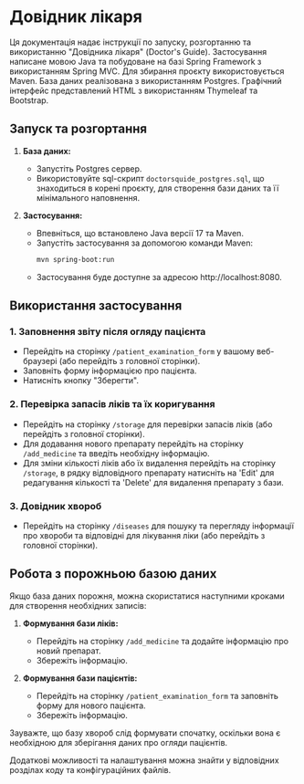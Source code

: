 # Довідник лікаря

Ця документація надає інструкції по запуску, розгортанню та використанню "Довідника лікаря" (Doctor's Guide). 
Застосування написане мовою Java та побудоване на базі Spring Framework з використанням Spring MVC. 
Для збирання проєкту використовується Maven. База даних реалізована з використанням Postgres. 
Графічний інтерфейс представлений HTML з використанням Thymeleaf та Bootstrap.

## Запуск та розгортання

1. **База даних:**
    - Запустіть Postgres сервер.
    - Використовуйте sql-скрипт `doctorsquide_postgres.sql`, що знаходиться в корені проєкту, для створення бази даних та її мінімального наповнення.

2. **Застосування:**
    - Впевніться, що встановлено Java версії 17 та Maven.
    - Запустіть застосування за допомогою команди Maven:
      ```bash
      mvn spring-boot:run
      ```
    - Застосування буде доступне за адресою http://localhost:8080.

## Використання застосування

### 1. Заповнення звіту після огляду пацієнта
- Перейдіть на сторінку `/patient_examination_form` у вашому веб-браузері (або перейдіть з головної сторінки).
- Заповніть форму інформацією про пацієнта.
- Натисніть кнопку "Зберегти".

### 2. Перевірка запасів ліків та їх коригування
- Перейдіть на сторінку `/storage` для перевірки запасів ліків (або перейдіть з головної сторінки).
- Для додавання нового препарату перейдіть на сторінку `/add_medicine` та введіть необхідну інформацію.
- Для зміни кількості ліків або їх видалення перейдіть на сторінку `/storage`, в рядку відповідного препарату 
натисніть на 'Edit' для редагування кількості та 'Delete' для видалення препарату з бази.

### 3. Довідник хвороб
- Перейдіть на сторінку `/diseases` для пошуку та перегляду інформації про хвороби та відповідні 
для лікування ліки (або перейдіть з головної сторінки).

## Робота з порожньою базою даних

Якщо база даних порожня, можна скористатися наступними кроками для створення необхідних записів:

1. **Формування бази ліків:**
    - Перейдіть на сторінку `/add_medicine` та додайте інформацію про новий препарат.
    - Збережіть інформацію.

2. **Формування бази пацієнтів:**
    - Перейдіть на сторінку `/patient_examination_form` та заповніть форму для нового пацієнта.
    - Збережіть інформацію.

Зауважте, що базу хвороб слід формувати спочатку, оскільки вона є необхідною для зберігання даних про огляди пацієнтів.

Додаткові можливості та налаштування можна знайти у відповідних розділах коду та конфігураційних файлів.